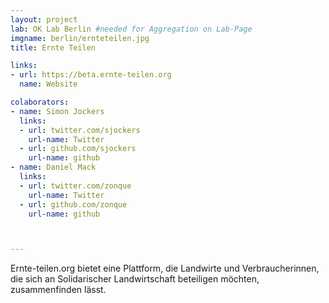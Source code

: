 ```yaml
---
layout: project
lab: OK Lab Berlin #needed for Aggregation on Lab-Page
imgname: berlin/ernteteilen.jpg
title: Ernte Teilen

links: 
- url: https://beta.ernte-teilen.org
  name: Website

colaborators:
- name: Simon Jockers
  links:
  - url: twitter.com/sjockers
    url-name: Twitter
  - url: github.com/sjockers
    url-name: github
- name: Daniel Mack
  links:
  - url: twitter.com/zonque
    url-name: Twitter
  - url: github.com/zonque
    url-name: github



---
```


Ernte-teilen.org bietet eine Plattform, die Landwirte und Verbraucherinnen, die sich an Solidarischer Landwirtschaft beteiligen möchten, zusammenfinden lässt.

